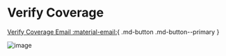 # Verify Coverage

[Verify Coverage Email :material-email:](https://mygainwell-my.sharepoint.com/:u:/r/personal/christopher_nguyen_gainwelltechnologies_com/Documents/Evergreen/Emails/_encrypt_Verifying%20Coverage%20in%20Member%20Tile%20Vue360RX%20_____New%20Process____.msg?csf=1&web=1&e=nwd4de){ .md-button .md-button--primary }

![image](https://user-images.githubusercontent.com/122046056/227436383-ce80d673-64a8-49bd-84f0-f904fa9c5535.png)
